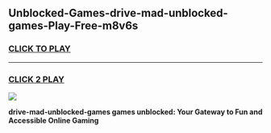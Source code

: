 
## Unblocked-Games-drive-mad-unblocked-games-Play-Free-m8v6s
<h3>
<a href="https://premium76.site?title=drive-mad-unblocked-games&ref=10A">CLICK TO PLAY</a></h3>
<hr>

<h3>
<a href="https://premium76.site?title=drive-mad-unblocked-games&ref=10A">CLICK 2 PLAY</a>
  
</h3>

<a href="https://premium76.site?title=drive-mad-unblocked-games&ref=10A"><img src="https://clearcache.store/games.png"></a>


**drive-mad-unblocked-games games unblocked: Your Gateway to Fun and Accessible Online Gaming**
